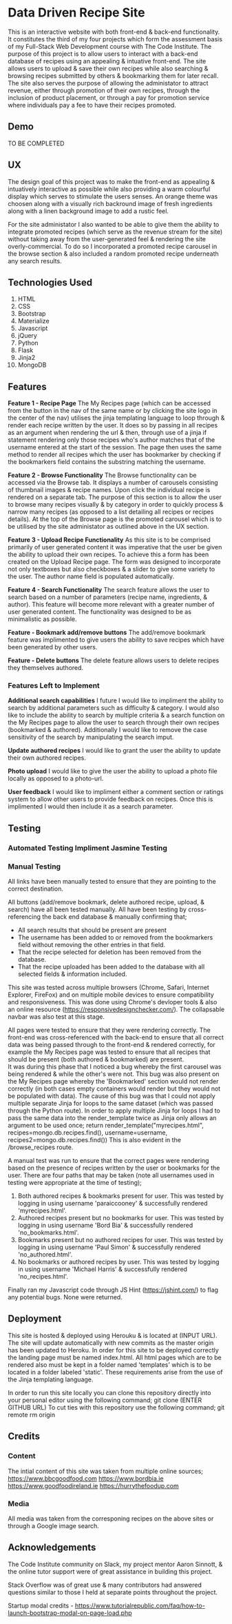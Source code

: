 # Data Driven Recipe Site
This is an interactive website with both front-end & back-end functionality.  It constitutes the third of my four projects which form the assessment 
basis of my Full-Stack Web Development course with The Code Institute.
The purpose of this project is to allow users to interact with a back-end database of recipes using an appealing & intuative front-end.  The site 
allows users to upload & save their own recipes while also searching & browsing recipes submitted by others & bookmarking them for later recall.
The site also serves the purpose of allowing the administator to attract revenue, either through promotion of their own recipes, through the inclusion
of product placement, or through a pay for promotion service where individuals pay a fee to have their recipes promoted.

## Demo
TO BE COMPLETED

## UX
The design goal of this project was to make the front-end as appealing & intuatively interactive as possible while also providing a warm colourful 
display which serves to stimulate the users senses.  An orange theme was choosen along with a visually rich backround image of fresh ingredients along
with a linen background image to add a rustic feel.

For the site administator I also wanted to be able to give them the ability to integrate promoted recipes (which serve as the revenue stream for the site)
without taking away from the user-generated feel & rendering the site overly-commercial.  To do so I incorporated a promoted recipe carousel in the 
browse section & also included a random promoted recipe underneath any search results.

## Technologies Used
1. HTML
2. CSS
3. Bootstrap
4. Materialize
5. Javascript
6. jQuery
7. Python
8. Flask
9. Jinja2
9. MongoDB

## Features
**Feature 1 - Recipe Page**
The My Recipes page (which can be accessed from the button in the nav of the same name or by clicking the site logo in the center of the nav) utilises
the jinja templating language to loop through & render each recipe written by the user.  It does so by passing in all recipes as an argument when
rendering the url & then, through use of a jinja if statement rendering only those recipes who's author matches that of the username entered at the 
start of the session.
The page then uses the same method to render all recipes which the user has bookmarker by checking if the bookmarkers field contains the substring
matching the username.

**Feature 2 - Browse Functionality**
The Browse functionality can be accessed via the Browse tab.  It displays a number of carousels consisting of thumbnail images & recipe names. Upon
click the individual recipe is rendered on a separate tab.  The purpose of this section is to allow the user to browse many recipes visually & by
category in order to quickly process & narrow many recipes (as opposed to a list detailing all recipes or recipes details).
At the top of the Browse page is the promoted carousel which is to be utilised by the site administator as outlined above in the UX section.

**Feature 3 - Upload Recipe Functionality**
As this site is to be comprised primarily of user generated content it was imperative that the user be given the ability to upload their own recipes.
To achieve this a form has been created on the Upload Recipe page.  The form was designed to incorporate not only textboxes but also checkboxes &
a slider to give some variety to the user.  The author name field is populated automatically.

**Feature 4 - Search Functionality**
The search feature allows the user to search based on a number of parameters (recipe name, ingredients, & author).  This feature will become more
relevant with a greater number of user generated content.  The functionality was designed to be as minimalistic as possible.

**Feature - Bookmark add/remove buttons**
The add/remove bookmark feature was implimented to give users the ability to save recipes which have been generated by other users.

**Feature - Delete buttons**
The delete feature allows users to delete recipes they themselves authored.

### Features Left to Implement
**Additional search capabilities**
I future I would like to impliment the ability to search by additional parameters such as difficulty & category.  I would also like to include
the ability to search by multiple criteria & a search function on the My Recipes page to allow the user to search through their own recipes (bookmarked
& authored).
Additionally I would like to remove the case sensitivity of the search by manipulating the search imput.

**Update authored recipes**
I would like to grant the user the ability to update their own authored recipes.

**Photo upload**
I would like to give the user the ability to upload a photo file locally as opposed to a photo-url.

**User feedback**
I would like to impliment either a comment section or ratings system to allow other users to provide feedback on recipes.  Once this is implimented
I would then include it as a search parameter.

## Testing
### Automated Testing Impliment Jasmine Testing

### Manual Testing
All links have been manually tested to ensure that they are pointing to the correct destination.

All buttons (add/remove bookmark, delete authored recipe, upload, & search) have all been tested manually.  All have been testing by cross-referencing
the back end database & manually confirming that;
- All search results that should be present are present
- The username has been added to or removed from the bookmarkers field without removing the other entries in that field.
- That the recipe selected for deletion has been removed from the database.
- That the recipe uploaded has been added to the database with all selected fields & information included.

This site was tested across multiple browsers (Chrome, Safari, Internet Explorer, FireFox) and on multiple mobile devices to ensure compatibility 
and responsiveness.  This was done using Chrome's devloper tools & also an online resource (https://responsivedesignchecker.com/).
The collapsable navbar was also test at this stage.

All pages were tested to ensure that they were rendering correctly.  The front-end was cross-referenced with the back-end to ensure that all
correct data was being passed through to the front-end & rendered correctly, for example the My Recipes page was tested to ensure that all
recipes that should be present (both authored & bookmarked) are present.  
It was during this phase that I noticed a bug whereby the first carousel was being rendered & while the other's were not.  This bug was also present
on the My Recipes page whereby the 'Bookmarked' section would not render correctly (in both cases empty containers would render but they would
not be populated with data).
The cause of this bug was that I could not apply multiple separate Jinja for loops to the same dataset (which was passed through the Python route).
In order to apply multiple Jinja for loops I had to pass the same data into the render_template twice as Jinja only allows an argument to be used once;
return render_template("myrecipes.html", recipes=mongo.db.recipes.find(), username=username, recipes2=mongo.db.recipes.find())
This is also evident in the /browse_recipes route.

A manual test was run to ensure that the correct pages were rendering based on the presence of recipes written by the user or bookmarks for the
user.  There are four paths that may be taken (note all usernames used in testing were appropriate at the time of testing);
1. Both authored recipes & bookmarks present for user.  This was tested by logging in using username 'paraiccooney' & successfully rendered 'myrecipes.html'.
2. Authored recipes present but no bookmarks for user.  This was tested by logging in using username 'Bord Bia' & successfully rendered 'no_bookmarks.html'.
3. Bookmarks present but no authored recipes for user.  This was tested by logging in using username 'Paul Simon' & successfully rendered 'no_authored.html'.
4. No bookmarks or authored recipes by user.  This was tested by logging in using username 'Michael Harris' & successfully rendered 'no_recipes.html'.


Finally ran my Javascript code through JS Hint (https://jshint.com/) to flag any potential bugs. None were returned.

## Deployment
This site is hosted & deployed using Herouku & is located at (INPUT URL). 
The site will update automatically with new commits as the master origin has been updated to Heroku.
In order for this site to be deployed correctly the landing page must be named index.html.  All html pages which are to be rendered also must be kept
in a folder named 'templates' which is to be located in a folder labeled 'static'.  These requirements arise from the use of the Jinja templating
language.

In order to run this site locally you can clone this repository directly into your personal editor using the following command;
git clone (ENTER GITHUB URL)
To cut ties with this repository use the following command;
git remote rm origin

## Credits
### Content
The intial content of this site was taken from multiple online sources;
https://www.bbcgoodfood.com
https://www.bordbia.ie
https://www.goodfoodireland.ie
https://hurrythefoodup.com

### Media
All media was taken from the corresponing recipes on the above sites or through a Google image search.

## Acknowledgements
The Code Institute community on Slack, my project mentor Aaron Sinnott, & the online tutor support were of great assistance in building this project. 

Stack Overflow was of great use & many contributors had answered questions similar to those I held at separate points throughout the project.

Startup modal credits - https://www.tutorialrepublic.com/faq/how-to-launch-bootstrap-modal-on-page-load.php